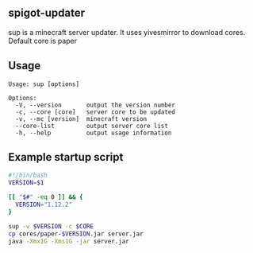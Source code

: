 spigot-updater
---
sup is a minecraft server updater. It uses yivesmirror to download cores. Default core is paper

## Usage

```
Usage: sup [options]

Options:
  -V, --version       output the version number
  -c, --core [core]   server core to be updated
  -v, --mc [version]  minecraft version
  --core-list         output server core list
  -h, --help          output usage information
```

## Example startup script

```bash
#!/bin/bash
VERSION=$1

[[ "$#" -eq 0 ]] && {
  VERSION="1.12.2"
}

sup -v $VERSION -c $CORE
cp cores/paper-$VERSION.jar server.jar
java -Xmx1G -Xms1G -jar server.jar
```
